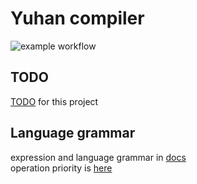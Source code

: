 # Yuhan compiler
![example workflow](https://github.com/Katarni/Yuhan/actions/workflows/tests.yml/badge.svg)

## TODO
[TODO](https://github.com/users/Katarni/projects/2) for this project

## Language grammar
expression and language grammar in [docs](docs/)  
operation priority is [here](docs/operation-priority.md)
